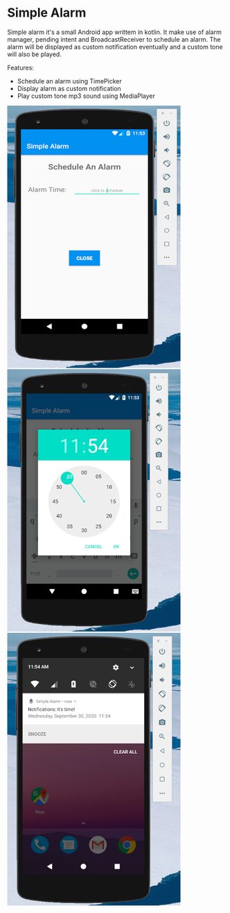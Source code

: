 # Simple Alarm

Simple alarm it's a small Android app writtem in kotlin. It make use of alarm manager, pending intent and BroadcastReceiver to schedule an alarm. The alarm will be displayed as custom notification eventually and a custom tone will also be played.

Features:
- Schedule an alarm using TimePicker
- Display alarm as custom notification
- Play custom tone mp3 sound using MediaPlayer

![screenshoot1](images/screenshot1.png)
![screenshoot2](images/screenshot2.png)
![screenshoot3](images/screenshot3.png)
